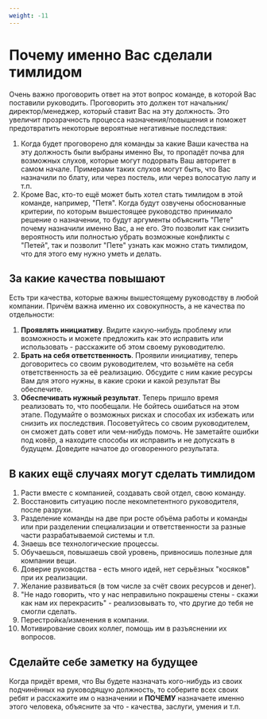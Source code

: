 ```yaml
---
weight: -11
---
```

# Почему именно Вас сделали тимлидом
Очень важно проговорить ответ на этот вопрос команде, в которой Вас поставили руководить. Проговорить это должен тот начальник/директор/менеджер, который ставит Вас на эту должность. Это увеличит прозрачность процесса назначения/повышения и поможет предотвратить некоторые вероятные негативные последствия:

1. Когда будет проговорено для команды за какие Ваши качества на эту должность были выбраны именно Вы, то пропадёт почва для возможных слухов, которые могут подорвать Ваш авторитет в самом начале. Примерами таких слухов могут быть, что Вас назначили по блату, или через постель, или через волосатую лапу и т.п.
2. Кроме Вас, кто-то ещё может быть хотел стать тимлидом в этой команде, например, "Петя". Когда будут озвучены обоснованные критерии, по которым вышестоящее руководство принимало решение о назначении, то будут аргументы объяснить "Пете" почему назначили именно Вас, а не его. Это позволит как снизить вероятность или полностью убрать возможные конфликты с "Петей", так и позволит "Пете" узнать как можно стать тимлидом, что для этого ему нужно уметь и делать.

## За какие качества повышают
Есть три качества, которые важны вышестоящему руководству в любой компании. Причём важна именно их совокупность, а не качества по отдельности:

1. **Проявлять инициативу**. Видите какую-нибудь проблему или возможность и можете предложить как это исправить или использовать - расскажите об этом своему руководителю.
2. **Брать на себя ответственность**. Проявили инициативу, теперь договоритесь со своим руководителем, что возьмёте на себя ответственность за её реализацию. Обсудите с ним какие ресурсы Вам для этого нужны, в какие сроки и какой результат Вы обеспечите.
3. **Обеспечивать нужный результат**. Теперь пришло время реализовать то, что пообещали. Не бойтесь ошибаться на этом этапе. Подумайте о возможных рисках и способах их избежать или снизить их последствия. Посоветуйтесь со своим руководителем, он сможет дать совет или чем-нибудь помочь. Не заметайте ошибки под ковёр, а находите способы их исправить и не допускать в будущем. Доведите начатое до оговоренного результата.

## В каких ещё случаях могут сделать тимлидом
1. Расти вместе с компанией, создавать свой отдел, свою команду.
2. Восстановить ситуацию после некомпетентного руководителя, после разрухи.
3. Разделение команды на две при росте объёма работы и команды или при разделении специализации и ответственности за разные части разрабатываемой системы и т.п.
4. Знаешь все технологические процессы.
5. Обучаешься, повышаешь свой уровень, привносишь полезные для компании вещи.
6. Доверие руководства - есть много идей, нет серьёзных "косяков" при их реализации.
7. Желание развиваться (в том числе за счёт своих ресурсов и денег).
8. "Не надо говорить, что у нас неправильно покрашены стены - скажи как нам их перекрасить" - реализовывать то, что другие до тебя не смогли сделать.
9. Перестройка/изменения в компании.
10. Мотивирование своих коллег, помощь им в разъяснении их вопросов.

## Сделайте себе заметку на будущее
Когда придёт время, что Вы будете назначать кого-нибудь из своих подчинённых на руководящую должность, то соберите всех своих ребят и расскажите им о назначении и **ПОЧЕМУ** назначаете именно этого человека, объясните за что - качества, заслуги, умения и т.п.